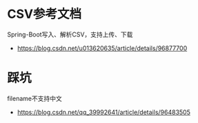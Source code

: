 # CSV参考文档
Spring-Boot写入、解析CSV，支持上传、下载
- https://blog.csdn.net/u013620635/article/details/96877700



# 踩坑
filename不支持中文
- https://blog.csdn.net/qq_39992641/article/details/96483505

